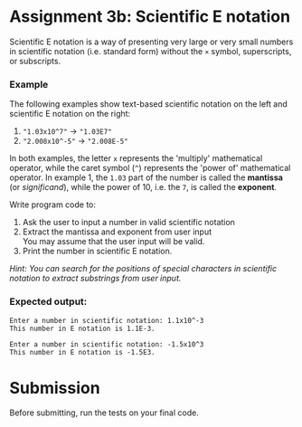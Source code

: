 # Assignment 3b: Scientific E notation

Scientific E notation is a way of presenting very large or very small numbers in scientific notation (i.e. standard form) without the `×` symbol, superscripts, or subscripts.

### Example

The following examples show text-based scientific notation on the left and scientific E notation on the right:

1. `"1.03x10^7"` → `"1.03E7"`
2. `"2.008x10^-5"` → `"2.008E-5"`

In both examples, the letter `x` represents the 'multiply' mathematical operator, while the caret symbol (`^`) represents the 'power of' mathematical operator. In example 1, the `1.03` part of the number is called the **mantissa** (or *significand*), while the power of 10, i.e. the `7`, is called the **exponent**.

Write program code to:

1. Ask the user to input a number in valid scientific notation
2. Extract the mantissa and exponent from user input  
   You may assume that the user input will be valid.
4. Print the number in scientific E notation.

*Hint: You can search for the positions of special characters in scientific notation to extract substrings from user input.*

### Expected output:

    Enter a number in scientific notation: 1.1x10^-3
    This number in E notation is 1.1E-3.
    
    Enter a number in scientific notation: -1.5x10^3
    This number in E notation is -1.5E3.
    
# Submission

Before submitting, run the tests on your final code.
